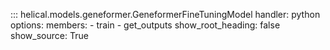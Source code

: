 ::: helical.models.geneformer.GeneformerFineTuningModel
    handler: python
    options:
      members:
        - train
        - get_outputs
      show_root_heading: false
      show_source: True